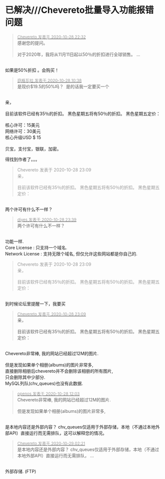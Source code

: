 # 已解决///Chevereto批量导入功能报错问题


<div class="quote"><blockquote><font size="2"><a href="https://www.hostloc.com/forum.php?mod=redirect&amp;goto=findpost&amp;pid=9366650&amp;ptid=757925" target="_blank"><font color="#999999">Chevereto 发表于 2020-10-28 22:32</font></a></font><br />
感谢您的提问。<br />
<br />
对于2020年，我将从11月11日起以50％的折扣进行全球销售。 ...</blockquote></div><br />
如果是50%折扣 。会购买！

<div class="quote"><blockquote><font size="2"><a href="https://www.hostloc.com/forum.php?mod=redirect&amp;goto=findpost&amp;pid=9366670&amp;ptid=757925" target="_blank"><font color="#999999">窃格瓦拉 发表于 2020-10-28 10:38</font></a></font><br />
是现价$19.5的50%吗？&nbsp;&nbsp;是的话我一定要买一个</blockquote></div><br />
亲，<br />
<br />
目前该软件已经有35％的折扣。 黑色星期五将有50％的折扣。 黑色星期五定价：<br />
<br />
核心许可：15美元<br />
网络许可：30美元<br />
核心升级USD $ 15<br />
<br />
贝宝，支付宝，银联，加密。

得找到作者了。。。<img src="static/image/smiley/default/lol.gif" smilieid="12" border="0" alt="" />

<div class="quote"><blockquote><font color="#999999">Chevereto 发表于 2020-10-28 23:09</font><br />
<font color="#999999">亲，<br />
<br />
目前该软件已经有35％的折扣。 黑色星期五将有50％的折扣。 黑色星期五定价：<br />
</font></blockquote></div><br />
两个许可有什么不一样？<br />


<div class="quote"><blockquote><font size="2"><a href="https://www.hostloc.com/forum.php?mod=redirect&amp;goto=findpost&amp;pid=9366898&amp;ptid=757925" target="_blank"><font color="#999999">diyes 发表于 2020-10-28 23:39</font></a></font><br />
两个许可有什么不一样？</blockquote></div><br />
功能一样.<br />
Core License : 只支持一个域名.<br />
Network License : 支持无限个域名, 但仅允许这些网站都是你自己的.<br />


<div class="quote"><blockquote><font color="#999999">Chevereto 发表于 2020-10-28 23:09</font><br />
<font color="#999999">亲，<br />
<br />
目前该软件已经有35％的折扣。 黑色星期五将有50％的折扣。 黑色星期五定价：<br />
</font></blockquote></div><br />
到时候论坛里提醒一下，我要买

<div class="quote"><blockquote><font size="2"><a href="https://www.hostloc.com/forum.php?mod=redirect&amp;goto=findpost&amp;pid=9366790&amp;ptid=757925" target="_blank"><font color="#999999">Chevereto 发表于 2020-10-28 23:09</font></a></font><br />
亲，<br />
<br />
目前该软件已经有35％的折扣。 黑色星期五将有50％的折扣。 黑色星期五定价：</blockquote></div><br />
Chevereto非常棒, 我的网站已经超过12M的图片.<br />
<br />
但是发现如果单个相册(albums)的图片非常多, <br />
直接删除相册后chevereto并不会删除该相册的所有图片, <br />
只会删除其中少部分.<br />
MySQL列队(chv_queues)也没有此数据.

<div class="quote"><blockquote><font size="2"><a href="https://www.hostloc.com/forum.php?mod=redirect&amp;goto=findpost&amp;pid=9367001&amp;ptid=757925" target="_blank"><font color="#999999">openos 发表于 2020-10-28 12:03</font></a></font><br />
Chevereto非常棒, 我的网站已经超过12M的图片.<br />
<br />
但是发现如果单个相册(albums)的图片非常多, </blockquote></div><br />
是本地内容还是外部内容？ chv_queues仅适用于外部存储，本地（不通过本地外部API）直接运行而无需排队，这可以解释您的情况。

<div class="quote"><blockquote><font size="2"><a href="https://www.hostloc.com/forum.php?mod=redirect&amp;goto=findpost&amp;pid=9367218&amp;ptid=757925" target="_blank"><font color="#999999">Chevereto 发表于 2020-10-29 02:21</font></a></font><br />
是本地内容还是外部内容？ chv_queues仅适用于外部存储，本地（不通过本地外部API）直接运行而无需排队， ...</blockquote></div><br />
外部存储. (FTP)
